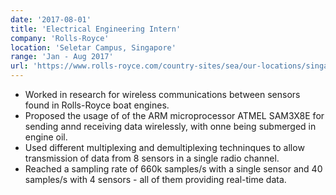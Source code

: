 ```yaml
---
date: '2017-08-01'
title: 'Electrical Engineering Intern'
company: 'Rolls-Royce'
location: 'Seletar Campus, Singapore'
range: 'Jan - Aug 2017'
url: 'https://www.rolls-royce.com/country-sites/sea/our-locations/singapore.aspx'
---
```


- Worked in research for wireless communications between sensors found in Rolls-Royce boat engines.
- Proposed the usage of of the ARM microprocessor ATMEL SAM3X8E for sending annd receiving data wirelessly, with onne being submerged in engine oil.
- Used different multiplexing and demultiplexing techninques to allow transmission of data from 8 sensors in a single radio channel.
- Reached a sampling rate of 660k samples/s with a single sensor and 40 samples/s with 4 sensors - all of them providing real-time data.
